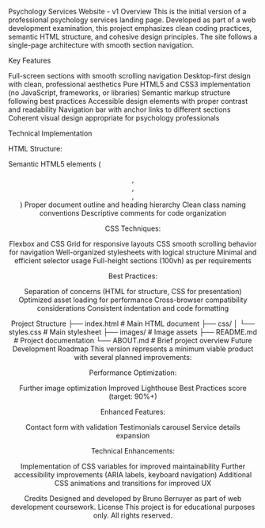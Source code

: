 Psychology Services Website - v1
Overview
This is the initial version of a professional psychology services landing page. Developed as part of a web development examination, this project emphasizes clean coding practices, semantic HTML structure, and cohesive design principles. The site follows a single-page architecture with smooth section navigation.

Key Features

Full-screen sections with smooth scrolling navigation
Desktop-first design with clean, professional aesthetics
Pure HTML5 and CSS3 implementation (no JavaScript, frameworks, or libraries)
Semantic markup structure following best practices
Accessible design elements with proper contrast and readability
Navigation bar with anchor links to different sections
Coherent visual design appropriate for psychology professionals

Technical Implementation

HTML Structure:

Semantic HTML5 elements (<header>, <nav>, <section>, <footer>)
Proper document outline and heading hierarchy
Clean class naming conventions
Descriptive comments for code organization


CSS Techniques:

Flexbox and CSS Grid for responsive layouts
CSS smooth scrolling behavior for navigation
Well-organized stylesheets with logical structure
Minimal and efficient selector usage
Full-height sections (100vh) as per requirements


Best Practices:

Separation of concerns (HTML for structure, CSS for presentation)
Optimized asset loading for performance
Cross-browser compatibility considerations
Consistent indentation and code formatting



Project Structure
├── index.html              # Main HTML document
├── css/
│   └── styles.css          # Main stylesheet
├── images/                 # Image assets
├── README.md               # Project documentation
└── ABOUT.md                # Brief project overview
Future Development Roadmap
This version represents a minimum viable product with several planned improvements:

Performance Optimization:

Further image optimization
Improved Lighthouse Best Practices score (target: 90%+)


Enhanced Features:

Contact form with validation
Testimonials carousel
Service details expansion


Technical Enhancements:

Implementation of CSS variables for improved maintainability
Further accessibility improvements (ARIA labels, keyboard navigation)
Additional CSS animations and transitions for improved UX


Credits
Designed and developed by Bruno Berruyer as part of web development coursework.
License
This project is for educational purposes only. All rights reserved.
